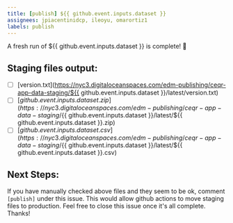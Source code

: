 ```yaml
---
title: [publish] ${{ github.event.inputs.dataset }}
assignees: jpiacentinidcp, ileoyu, omarortiz1
labels: publish
---
```


A fresh run of ${{ github.event.inputs.dataset }} is complete! 🎉

## Staging files output:
- [ ] [version.txt](https://nyc3.digitaloceanspaces.com/edm-publishing/ceqr-app-data-staging/${{ github.event.inputs.dataset }}/latest/version.txt)
- [ ] [${{ github.event.inputs.dataset }}.zip](https://nyc3.digitaloceanspaces.com/edm-publishing/ceqr-app-data-staging/${{ github.event.inputs.dataset }}/latest/${{ github.event.inputs.dataset }}.zip)
- [ ] [${{ github.event.inputs.dataset }}.csv](https://nyc3.digitaloceanspaces.com/edm-publishing/ceqr-app-data-staging/${{ github.event.inputs.dataset }}/latest/${{ github.event.inputs.dataset }}.csv)

## Next Steps: 
If you have manually checked above files and they seem to be ok, comment `[publish]` under this issue. 
This would allow github actions to move staging files to production. 
Feel free to close this issue once it's all complete. Thanks!